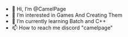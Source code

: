 - 👋 Hi, I’m @CamelPage
- 👀 I’m interested in Games And Creating Them
- 🌱 I’m currently learning Batch and C++
- 📫 How to reach me discord "camelpage"

<!---
CamelPage/CamelPage is a ✨ special ✨ repository because its `README.md` (this file) appears on your GitHub profile.
You can click the Preview link to take a look at your changes.
--->
